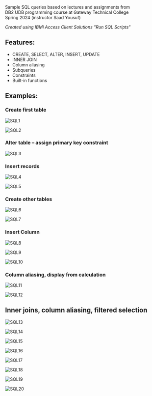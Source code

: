 Sample SQL queries based on lectures and assignments from <br>
DB2 UDB programming course at Gateway Technical College <br>
Spring 2024 (instructor Saad Yousuf) <br>

_Created using IBMi Access Client Solutions "Run SQL Scripts"_

## Features:
* CREATE, SELECT, ALTER, INSERT, UPDATE
* INNER JOIN
* Column aliasing
* Subqueries
* Constraints
* Built-in functions

## Examples: 
### Create first table
   
  ![SQL1](https://github.com/Hobbs-Alex/SQL-Examples/assets/126530756/47f2e68e-4205-4e01-aa93-76a342fae73f)
  
  ![SQL2](https://github.com/Hobbs-Alex/SQL-Examples/assets/126530756/3e63e531-8709-4869-a4c5-a9995808652d) 

### Alter table – assign primary key constraint

![SQL3](https://github.com/Hobbs-Alex/SQL-Examples/assets/126530756/e24c990f-6759-4e40-a96d-ae4b706ae472) 
	 
### Insert records

![SQL4](https://github.com/Hobbs-Alex/SQL-Examples/assets/126530756/71abd6de-4502-4f7f-91df-08a5b4013678) 

![SQL5](https://github.com/Hobbs-Alex/SQL-Examples/assets/126530756/76938d0b-189b-4653-8652-51652aedf429)

### Create other tables

![SQL6](https://github.com/Hobbs-Alex/SQL-Examples/assets/126530756/64e5be9a-38d4-457c-8f0f-e32bee1b559a) 

![SQL7](https://github.com/Hobbs-Alex/SQL-Examples/assets/126530756/d4670294-ab63-4e46-a15d-8f5e999607aa)

### Insert Column

![SQL8](https://github.com/Hobbs-Alex/SQL-Examples/assets/126530756/22a1e919-44dc-4711-a689-9b213feb9864)

![SQL9](https://github.com/Hobbs-Alex/SQL-Examples/assets/126530756/bce35cca-376e-43ae-b230-187824c74579)

![SQL10](https://github.com/Hobbs-Alex/SQL-Examples/assets/126530756/d18b1112-d55d-4c1e-8a1e-bd5d3e709471)

### Column aliasing, display from calculation

![SQL11](https://github.com/Hobbs-Alex/SQL-Examples/assets/126530756/0f12e0ea-8c04-416a-a113-e8803c4e9b50)

![SQL12](https://github.com/Hobbs-Alex/SQL-Examples/assets/126530756/5afad4e3-c4aa-4044-b1ab-13d1d66fd066)

## Inner joins, column aliasing, filtered selection
 
![SQL13](https://github.com/Hobbs-Alex/SQL-Examples/assets/126530756/be3719c3-51b0-4899-8741-da62340c4e8c)

![SQL14](https://github.com/Hobbs-Alex/SQL-Examples/assets/126530756/222447ba-4a9a-4b87-b94f-0c9588a278ae)


![SQL15](https://github.com/Hobbs-Alex/SQL-Examples/assets/126530756/bbf39113-85af-4c01-b570-e0808d3e4229)

![SQL16](https://github.com/Hobbs-Alex/SQL-Examples/assets/126530756/2128730b-eaed-4007-b7eb-a5a796503a31)

![SQL17](https://github.com/Hobbs-Alex/SQL-Examples/assets/126530756/a9c0c284-80e3-4bac-b2c9-10b4316e2973)

![SQL18](https://github.com/Hobbs-Alex/SQL-Examples/assets/126530756/78994bbb-144c-4598-8758-9bd670f6b5ca)

![SQL19](https://github.com/Hobbs-Alex/SQL-Examples/assets/126530756/b8ede5a8-4eb1-4fc4-95e1-7b277b69fafb)

![SQL20](https://github.com/Hobbs-Alex/SQL-Examples/assets/126530756/1bf8e047-1565-48d6-94f1-27a4157c1094)
 
 

 
 
 
 
 
 

 
 
